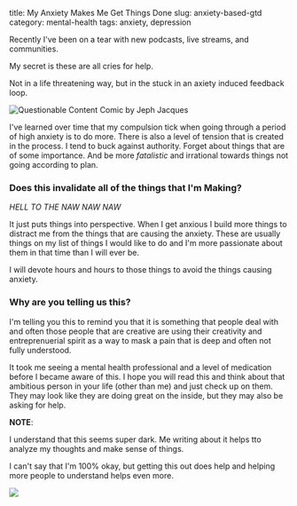 title: My Anxiety Makes Me Get Things Done
slug: anxiety-based-gtd
category: mental-health
tags: anxiety, depression

Recently I've been on a tear with new podcasts, live streams, and communities.

My secret is these are all cries for help. 

Not in a life threatening way, but in the stuck in an axiety induced feedback loop. 

![Questionable Content Comic by Jeph Jacques](https://questionablecontent.net/comics/3953.png)

I've learned over time that my compulsion tick when going through a period of high anxiety is to do more. There is also a level of tension that is created in the process. I tend to buck against authority. Forget about things that are of some importance. And be more _fatalistic_ and irrational towards things not going according to plan. 

### Does this invalidate all of the things that I'm Making?
*HELL TO THE NAW NAW NAW*

It just puts things into perspective. When I get anxious I build more things to distract me from the things that are causing the anxiety. These are usually things on my list of things I would like to do and I'm more passionate about them in that time than I will ever be. 

I will devote hours and hours to those things to avoid the things causing anxiety.

### Why are you telling us this?
I'm telling you this to remind you that it is something that people deal with and often those people that are creative are using their creativity and entreprenuerial spirit as a way to mask a pain that is deep and often not fully understood. 

It took me seeing a mental health professional and a level of medication before I became aware of this. I hope you will read this and think about that ambitious person in your life (other than me) and just check up on them. They may look like they are doing great on the inside, but they may also be asking for help. 

**NOTE**:

I understand that this seems super dark. Me writing about it helps tto analyze my thoughts and make sense of things.

I can't say that I'm 100% okay, but getting this out does help and helping more people to understand helps even more. 

![](https://media2.giphy.com/media/5ArJanyCfxgiY/giphy.gif)
